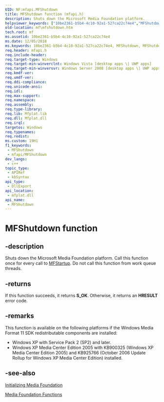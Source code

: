 ```yaml
---
UID: NF:mfapi.MFShutdown
title: MFShutdown function (mfapi.h)
description: Shuts down the Microsoft Media Foundation platform.
helpviewer_keywords: ["10be2361-b5b4-4c10-92a1-527ca22c74e4","MFShutdown","MFShutdown function [Media Foundation]","mf.mfshutdown","mfapi/MFShutdown"]
old-location: mf\mfshutdown.htm
tech.root: mf
ms.assetid: 10be2361-b5b4-4c10-92a1-527ca22c74e4
ms.date: 12/05/2018
ms.keywords: 10be2361-b5b4-4c10-92a1-527ca22c74e4, MFShutdown, MFShutdown function [Media Foundation], mf.mfshutdown, mfapi/MFShutdown
req.header: mfapi.h
req.include-header: 
req.target-type: Windows
req.target-min-winverclnt: Windows Vista [desktop apps \| UWP apps]
req.target-min-winversvr: Windows Server 2008 [desktop apps \| UWP apps]
req.kmdf-ver: 
req.umdf-ver: 
req.ddi-compliance: 
req.unicode-ansi: 
req.idl: 
req.max-support: 
req.namespace: 
req.assembly: 
req.type-library: 
req.lib: Mfplat.lib
req.dll: Mfplat.dll
req.irql: 
targetos: Windows
req.typenames: 
req.redist: 
ms.custom: 19H1
f1_keywords:
 - MFShutdown
 - mfapi/MFShutdown
dev_langs:
 - c++
topic_type:
 - APIRef
 - kbSyntax
api_type:
 - DllExport
api_location:
 - mfplat.dll
api_name:
 - MFShutdown
---
```


# MFShutdown function


## -description

Shuts down the Microsoft Media Foundation platform. Call this function once for every call to <a href="/windows/desktop/api/mfapi/nf-mfapi-mfstartup">MFStartup</a>. Do not call this function from work queue threads.



## -returns

If this function succeeds, it returns <b>S_OK</b>. Otherwise, it returns an <b>HRESULT</b> error code.

## -remarks

This function is available on the following platforms if the Windows Media Format 11 SDK redistributable components are installed:

<ul>
<li>Windows XP with Service Pack 2 (SP2) and later.</li>
<li>Windows XP Media Center Edition 2005 with KB900325 (Windows XP Media Center Edition 2005) and KB925766 (October 2006 Update Rollup for Windows XP Media Center Edition) installed.</li>
</ul>

## -see-also

<a href="/windows/desktop/medfound/initializing-media-foundation">Initializing Media Foundation</a>



<a href="/windows/desktop/medfound/media-foundation-functions">Media Foundation Functions</a>
